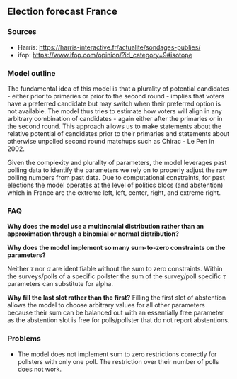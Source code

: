 ## Election forecast France

### Sources

* Harris: https://harris-interactive.fr/actualite/sondages-publies/
* ifop: https://www.ifop.com/opinion/?id_category=9#isotope

### Model outline

The fundamental idea of this model is that a plurality of potential candidates - either prior to primaries or prior to the second round - implies that voters have a preferred candidate but may switch when their preferred option is not available. The model thus tries to estimate how voters will align in any arbitrary combination of candidates - again either after the primaries or in the second round. This approach allows us to make statements about the relative potential of candidates prior to their primaries and statements about otherwise unpolled second round matchups such as Chirac - Le Pen in 2002.

Given the complexity and plurality of parameters, the model leverages past polling data to identify the parameters we rely on to properly adjust the raw polling numbers from past data. Due to computational constraints, for past elections the model operates at the level of politics blocs (and abstention) which in France are the extreme left, left, center, right, and extreme right.


### FAQ

**Why does the model use a multinomial distribution rather than an approximation through a binomial or normal distribution?**

**Why does the model implement so many sum-to-zero constraints on the parameters?**

Neither $\tau$ nor $\alpha$ are identifiable without the sum to zero constraints. Within the surveys/polls of a specific pollster the sum of the survey/poll specific $\tau$ parameters can substitute for alpha.

**Why fill the last slot rather than the first?**
Filling the first slot of abstention allows the model to choose arbitrary values for all other parameters because their sum can be balanced out with an essentially free parameter as the abstention slot is free for polls/pollster that do not report abstentions.

### Problems

* The model does not implement sum to zero restrictions correctly for pollsters with only one poll. The restriction over their number of polls does not work.